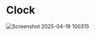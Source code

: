 # Clock
![Screenshot 2025-04-19 100315](https://github.com/user-attachments/assets/51fdf961-a5da-44ba-91f4-9292065ea653)
